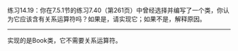 练习14.19：你在7.5.1节的练习7.40（第261页）中曾经选择并编写了一个类，你认为它应该含有关系运算符吗？如果是，请实现它；如果不是，解释原因。

---

实现的是Book类，它不需要关系运算符。
